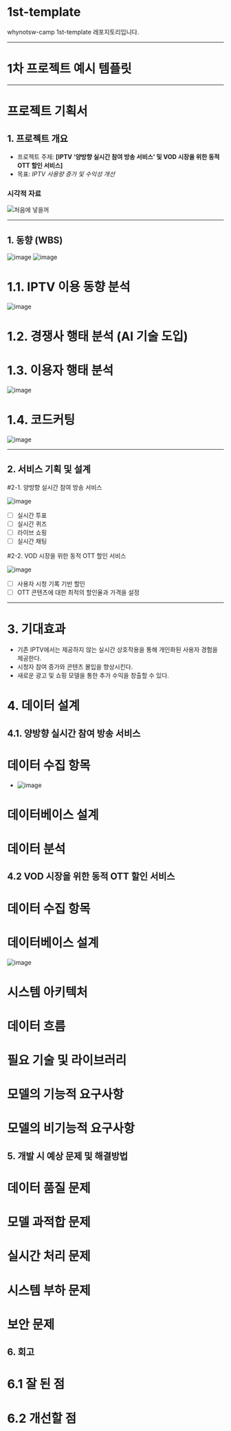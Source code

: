 # 1st-template
whynotsw-camp 1st-template 레포지토리입니다.

-------------------
# 1차 프로젝트 예시 템플릿
-------------------

# 프로젝트 기획서

## 1. 프로젝트 개요
- 프로젝트 주제: **[IPTV ‘양방향 실시간 참여 방송 서비스’ 및 VOD 시장을 위한 동적 OTT 할인 서비스]**
- 목표: *IPTV 사용량 증가 및 수익성 개선*
  
### 시각적 자료
![처음에 넣을꺼](https://github.com/user-attachments/assets/642484ba-f61b-4941-9605-ec2f16fc1104)

 
  --------------------------


## 1. 동향 (WBS)

![image](https://github.com/user-attachments/assets/705478de-8f6b-4e92-a267-4d2439015b0a)
![image](https://github.com/user-attachments/assets/7bbb6c96-ba52-4a78-8eba-4ab8bbaf476c)


# 1.1. IPTV 이용 동향 분석
![image](https://github.com/user-attachments/assets/80a87370-1519-459a-aedd-5574aba44f9e)
# 1.2. 경쟁사 행태 분석 (AI 기술 도입)  

# 1.3. 이용자 행태 분석
![image](https://github.com/user-attachments/assets/7b79d8be-3df4-409f-aa2a-ab892bbf269a)

# 1.4. 코드커팅 
![image](https://github.com/user-attachments/assets/3b8056fe-010d-43b2-9935-aba1b7aa849b)


  ------------------------------



## 2. 서비스 기획 및 설계
#2-1. 양방향 실시간 참여 방송 서비스

![image](https://github.com/user-attachments/assets/ebc22e8b-5516-4270-96b9-bb4806830688)

- [ ] 실시간 투표
- [ ] 실시간 퀴즈
- [ ] 라이브 쇼핑
- [ ] 실시간 채팅

#2-2. VOD 시장을 위한 동적 OTT 할인 서비스

![image](https://github.com/user-attachments/assets/746f4557-188d-4c63-934e-e4e2659c7b7d)

- [ ] 사용자 시청 기록 기반 할인
- [ ] OTT 콘텐츠에 대한 최적의 할인율과 가격을 설정
----------------------------

# 3. 기대효과
-	기존  IPTV에서는 제공하지 않는 실시간 상호작용을 통해 개인화된 사용자 경험을 제공한다.
-	시청자 참여 증가와 콘텐츠 몰입을 향상시킨다.
-	새로운 광고 및 쇼핑 모델을 통한 추가 수익을 창출할 수 있다.


# 4. 데이터 설계

## 4.1. 양방향 실시간 참여 방송 서비스
  # 데이터 수집 항목
- ![image](https://github.com/user-attachments/assets/c30b9f25-6131-488f-a629-c2bf0a829c91)

# 데이터베이스 설계
# 데이터 분석

## 4.2 VOD 시장을 위한 동적 OTT 할인 서비스
# 데이터 수집 항목
# 데이터베이스 설계
![image](https://github.com/user-attachments/assets/56e474f7-38ba-4992-916f-8793d185b859)
# 시스템 아키텍처
# 데이터 흐름
# 필요 기술 및 라이브러리
# 모델의 기능적 요구사항
# 모델의 비기능적 요구사항


## 5. 개발 시 예상 문제 및 해결방법  

# 데이터 품질 문제
# 모델 과적합 문제
# 실시간 처리 문제
# 시스템 부하 문제
# 보안 문제


## 6. 회고

# 6.1 잘 된 점
# 6.2 개선할 점

